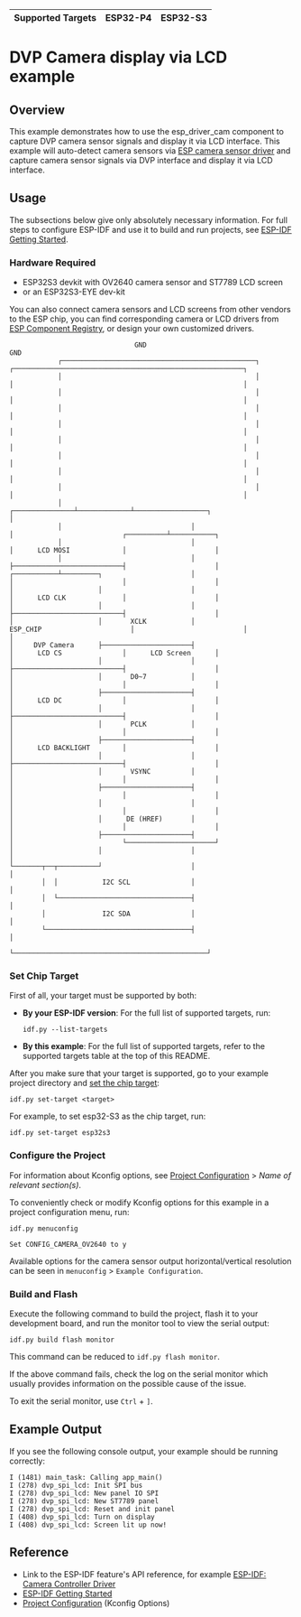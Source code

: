 | Supported Targets | ESP32-P4 | ESP32-S3 |
| ----------------- | -------- | -------- |


# DVP Camera display via LCD example

## Overview

This example demonstrates how to use the esp_driver_cam component to capture DVP camera sensor signals and display it via LCD interface. This example will auto-detect camera sensors via [ESP camera sensor driver](https://components.espressif.com/components/espressif/esp_cam_sensor) and capture camera sensor signals via DVP interface and display it via LCD interface.

## Usage

The subsections below give only absolutely necessary information. For full steps to configure ESP-IDF and use it to build and run projects, see [ESP-IDF Getting Started](https://docs.espressif.com/projects/esp-idf/en/latest/get-started/index.html#get-started).


### Hardware Required

- ESP32S3 devkit with OV2640 camera sensor and ST7789 LCD screen
- or an ESP32S3-EYE dev-kit

You can also connect camera sensors and LCD screens from other vendors to the ESP chip, you can find corresponding camera or LCD drivers from [ESP Component Registry](https://components.espressif.com), or design your own customized drivers.


                                   GND                                                                   GND
                ┌────────────────────────────────────────────────┐             ┌─────────────────────────────────────────────────────────┐
                │                                                │             │                                                         │
                │                                                │             │                                                         │
                │                                                │             │                                                         │
                │                                                │             │                                                         │
                │                                                │             │                                                         │
                │                                                │             │                                                         │
                │                                                │             │                                                         │
                │                                                │             │                                                         │
                │                                ┌───────────────┴─────────────┴──────────────────┐                                      │
                │                                │                                                │                           ┌──────────┴───────────┐
                │                                │                                                │      LCD MOSI             │                      │
                │                                │                                                ├───────────────────────────┤                      │
    ┌───────────┴─────────┐                      │                                                │                           │                      │
    │                     │                      │                                                │      LCD CLK              │                      │
    │                     │                      │                                                ├───────────────────────────┤                      │
    │                     │       XCLK           │                  ESP_CHIP                      │                           │                      │
    │     DVP Camera      ├──────────────────────┤                                                │      LCD CS               │      LCD Screen      │
    │                     │                      │                                                ├───────────────────────────┤                      │
    │                     │       D0~7           │                                                │                           │                      │
    │                     ├──────────────────────┤                                                │      LCD DC               │                      │
    │                     │                      │                                                ├───────────────────────────┤                      │
    │                     │       PCLK           │                                                │                           │                      │
    │                     ├──────────────────────┤                                                │      LCD BACKLIGHT        │                      │
    │                     │                      │                                                ├───────────────────────────┤                      │
    │                     │       VSYNC          │                                                │                           │                      │
    │                     ├──────────────────────┤                                                │                           │                      │
    │                     │                      │                                                │                           │                      │
    │                     │      DE (HREF)       │                                                │                           │                      │
    │                     ├──────────────────────┤                                                │                           └──────────────────────┘
    │                     │                      │                                                │
    └───────┬──┬──────────┘                      │                                                │
            │  │           I2C SCL               │                                                │
            │  └─────────────────────────────────┤                                                │
            │              I2C SDA               │                                                │
            └────────────────────────────────────┤                                                │
                                                 └────────────────────────────────────────────────┘


### Set Chip Target

First of all, your target must be supported by both:

- **By your ESP-IDF version**: For the full list of supported targets, run:
  ```
  idf.py --list-targets
  ```
- **By this example**: For the full list of supported targets,  refer to the supported targets table at the top of this README.

After you make sure that your target is supported, go to your example project directory and [set the chip target](https://docs.espressif.com/projects/esp-idf/en/latest/api-guides/tools/idf-py.html#select-the-target-chip-set-target):

```
idf.py set-target <target>
```

For example, to set esp32-S3 as the chip target, run:

```
idf.py set-target esp32s3
```


### Configure the Project

For information about Kconfig options, see [Project Configuration](https://docs.espressif.com/projects/esp-idf/en/latest/api-reference/kconfig.html) > _Name of relevant section(s)_.

To conveniently check or modify Kconfig options for this example in a project configuration menu, run:

```
idf.py menuconfig
```

```
Set CONFIG_CAMERA_OV2640 to y
```

Available options for the camera sensor output horizontal/vertical resolution can be seen in ``menuconfig`` > ``Example Configuration``.


### Build and Flash

Execute the following command to build the project, flash it to your development board, and run the monitor tool to view the serial output:

```
idf.py build flash monitor
```

This command can be reduced to `idf.py flash monitor`.

If the above command fails, check the log on the serial monitor which usually provides information on the possible cause of the issue.

To exit the serial monitor, use `Ctrl` + `]`.


## Example Output

If you see the following console output, your example should be running correctly:

```
I (1481) main_task: Calling app_main()
I (278) dvp_spi_lcd: Init SPI bus
I (278) dvp_spi_lcd: New panel IO SPI
I (278) dvp_spi_lcd: New ST7789 panel
I (278) dvp_spi_lcd: Reset and init panel
I (408) dvp_spi_lcd: Turn on display
I (408) dvp_spi_lcd: Screen lit up now!

```


## Reference

- Link to the ESP-IDF feature's API reference, for example [ESP-IDF: Camera Controller Driver](https://docs.espressif.com/projects/esp-idf/en/latest/api-reference/peripherals/camera_driver.html)
- [ESP-IDF Getting Started](https://docs.espressif.com/projects/esp-idf/en/latest/get-started/index.html#get-started)
- [Project Configuration](https://docs.espressif.com/projects/esp-idf/en/latest/api-reference/kconfig.html) (Kconfig Options)
